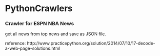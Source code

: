 # PythonCrawlers
<h3>Crawler for ESPN NBA News</h3>
<p>get all news from top news and save as JSON file.</p>
<p>reference: http://www.practicepython.org/solution/2014/07/10/17-decode-a-web-page-solutions.html</p>
